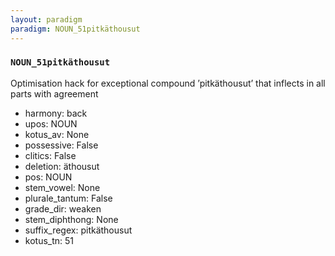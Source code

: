 ```yaml
---
layout: paradigm
paradigm: NOUN_51pitkäthousut
---
```

### ` NOUN_51pitkäthousut `

Optimisation hack for exceptional compound ’pitkäthousut’ that inflects in all parts with agreement
* harmony: back
* upos: NOUN
* kotus_av: None
* possessive: False
* clitics: False
* deletion: äthousut
* pos: NOUN
* stem_vowel: None
* plurale_tantum: False
* grade_dir: weaken
* stem_diphthong: None
* suffix_regex: pitkäthousut
* kotus_tn: 51
